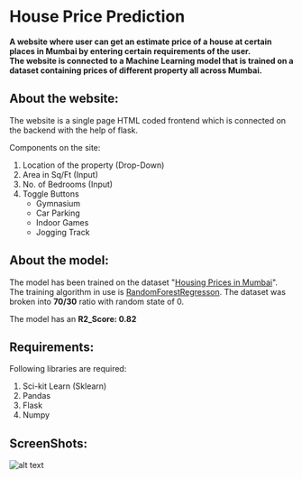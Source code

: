 # House Price Prediction
**A website where user can get an estimate price of a house at certain places in Mumbai by entering certain requirements of the user. <br />The website is connected to a Machine Learning model that is trained on a dataset containing prices of different property all across Mumbai.**

## About the website:
The website is a single page HTML coded frontend which is connected on the backend with the help of flask.

Components on the site:
1. Location of the property (Drop-Down)
2. Area in Sq/Ft (Input)
3. No. of Bedrooms (Input)
4. Toggle Buttons
     - Gymnasium
     - Car Parking
     - Indoor Games
     - Jogging Track

## About the model:
The model has been trained on the dataset "[Housing Prices in Mumbai](https://www.kaggle.com/datasets/sameep98/housing-prices-in-mumbai)". The training algorithm in use is [RandomForestRegresson](https://scikit-learn.org/stable/modules/generated/sklearn.ensemble.RandomForestRegressor.html).
The dataset was broken into **70/30** ratio with random state of 0.

The model has an **R2_Score: 0.82**

## Requirements: 
Following libraries are required:
1. Sci-kit Learn (Sklearn)
2. Pandas
3. Flask
4. Numpy

## ScreenShots:

![alt text](https://github.com/Rishabh-Tripathi1/House-Price-Prediction/blob/main/images/Home.jpg?raw=true)

